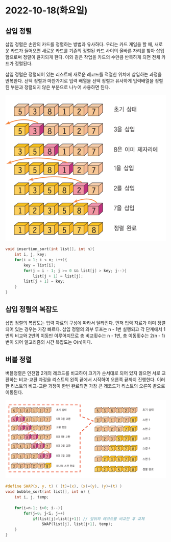 # 2022-10-18(화요일)

## 삽입 정렬

삽입 정렬은 손안의 카드를 정렬하는 방법과 유사하다. 우리는 카드 게임을 할 때, 새로운 카드가 들어오면 새로운 카드를 기존의 정렬된 카드 사이의 올바른 자리를 찾아 삽입함으로써 정렬이 윧지되게 한다. 이와 같은 작업을 카드의 수만큼 반복하게 되면 전체 카드가 정렬된다.

삽입 정렬은 정렬되어 있는 리스트에 새로운 레코드를 적절한 위치에 삽입하는 과정을 반복한다. 선택 정렬과 마찬가지로 입력 배열을 선택 정렬과 유사하게 입력배열을 정렬된 부분과 정렬되지 않은 부분으로 나누어 사용하면 된다.

![Untitled](src/selectoin_sort.png)

```c
void insertion_sort(int list[], int n){
	int i, j, key;
	for(i = 1; i < n; i++){
		key = list[i];
		for(j = i - 1; j >= 0 && list[j] > key; j--){
			list[j + 1] = list[j];
		list[j + 1] = key;
	}
}
```

## 삽입 정렬의 복잡도

삽입 정렬의 복잡도는 입력 자료의 구성에 따라서 달라진다. 먼저 입력 자료가 이미 정렬되어 있는 경우는 가장 빠르다. 삽입 정렬의 외부 루프는 n - 1번 실행되고 각 단계에서 1번의 비교와 2번의 이동만 이루어지므로 총 비교횟수는 n - 1번, 총 이동횟수는 2(n - 1)번이 되어 알고리즘의 시간 복잡도는 O(n)이다.

## 버블 정렬

버블정렬은 인전합 2개의 레코드를 비교하여 크기가 순서대로 되어 있지 않으면 서로 교환하는 비교-교환 과정을 리스트의 왼쪽 끝에서 시작하여 오른쪽 끝까지 진행한다.
이러한 리스트의 비교-교환 과정이 한번 완료되면 가장 큰 레코드가 리스트의 오른쪽 끝으로 이동된다.

![Untitled](src/bubble_sort.png)

```c
#define SWAP(x, y, t) ( (t)=(x), (x)=(y), (y)=(t) ) 
void bubble_sort(int list[], int n) {
	int i, j, temp; 

	for(i=n-1; i>0; i--){
		for(j=0; j<i; j++) 
			if(list[j]>list[j+1]) // 앞뒤의 레코드를 비교한 후 교체
				SWAP(list[j], list[j+1], temp);
	}
}
```